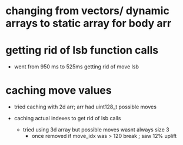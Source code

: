 # changing from vectors/ dynamic arrays to static array for body arr 


# getting rid of lsb function calls 
* went from 950 ms to 525ms getting rid of move lsb 



# caching move values

* tried caching with 2d arr; arr had uint128_t possible moves

* caching actual indexes to get rid of lsb calls 
    * tried using 3d array but possible moves wasnt always size 3 
        * once removed if move_idx was > 120 break ; saw 12% uplift 
